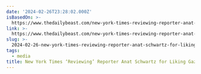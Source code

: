```yaml
---
date: '2024-02-26T23:28:02.000Z'
isBasedOn: >-
  https://www.thedailybeast.com/new-york-times-reviewing-reporter-anat-schwartz-for-liking-gaza-slaughterhouse-tweet
link: >-
  https://www.thedailybeast.com/new-york-times-reviewing-reporter-anat-schwartz-for-liking-gaza-slaughterhouse-tweet
slug: >-
  2024-02-26-new-york-times-reviewing-reporter-anat-schwartz-for-liking-gaza-slaughte
tags:
  - media
title: New York Times ‘Reviewing’ Reporter Anat Schwartz for Liking Gaza ‘Slaughte
---
```


